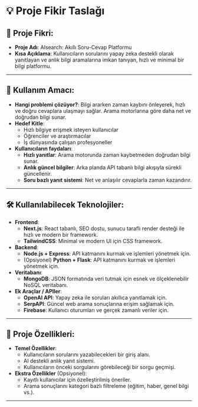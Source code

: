 # 💡 Proje Fikir Taslağı

## 📝 Proje Fikri:

- **Proje Adı**: AIsearch: Akıllı Soru-Cevap Platformu
- **Kısa Açıklama**:
  Kullanıcıların sorularını yapay zeka destekli olarak yanıtlayan ve anlık bilgi aramalarına imkan tanıyan, hızlı ve minimal bir bilgi platformu.

---

## 🎯 Kullanım Amacı:

- **Hangi problemi çözüyor?**:
  Bilgi ararken zaman kaybını önleyerek, hızlı ve doğru cevaplara ulaşmayı sağlar. Arama motorlarına göre daha net ve doğrudan bilgi sunar.
- **Hedef Kitle**:
  - Hızlı bilgiye erişmek isteyen kullanıcılar
  - Öğrenciler ve araştırmacılar
  - İş dünyasında çalışan profesyoneller
- **Kullanıcıların faydaları**:
  - **Hızlı yanıtlar**: Arama motorunda zaman kaybetmeden doğrudan bilgi sunar.
  - **Anlık güncel bilgiler**: Arka planda API tabanlı bilgi akışıyla sürekli güncellenir.
  - **Soru bazlı yanıt sistemi**: Net ve anlaşılır cevaplarla zaman kazandırır.

---

## 🛠️ Kullanılabilecek Teknolojiler:

- **Frontend**:
  - **Next.js**: React tabanlı, SEO dostu, sunucu taraflı render desteği ile hızlı ve modern bir framework.
  - **TailwindCSS**: Minimal ve modern UI için CSS framework.
- **Backend**:
  - **Node.js + Express**: API katmanını kurmak ve işlemleri yönetmek için.
  - (Opsiyonel) **Python + Flask**: API katmanını kurmak ve işlemleri yönetmek için.
- **Veritabanı**:
  - **MongoDB**: JSON formatında veri tutmak için esnek ve ölçeklenebilir NoSQL veritabanı.
- **Ek Araçlar / APIler**:
  - **OpenAI API**: Yapay zeka ile soruları akıllıca yanıtlamak için.
  - **SerpAPI**: Güncel web arama sonuçlarına erişim sağlamak için.
  - **Firebase**: Kullanıcı oturumları ve gerçek zamanlı veriler için.

---

## 🚀 Proje Özellikleri:

- **Temel Özellikler**:
  - Kullanıcıların sorularını yazabilecekleri bir giriş alanı.
  - AI destekli anlık yanıt sistemi.
  - Kullanıcıların önceki sorgularını görebileceği bir sorgu geçmişi.
- **Ekstra Özellikler** (Opsiyonel):
  - Kayıtlı kullanıcılar için özelleştirilmiş öneriler.
  - Arama sonuçlarını kategori bazlı filtreleme (eğitim, haber, genel bilgi vs.).

---
